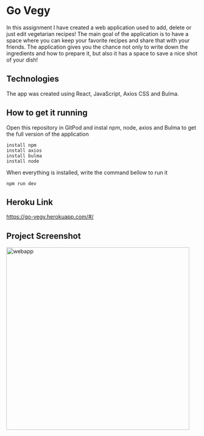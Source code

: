 # Go Vegy

In this assignment I have created a web application used to add, delete or just edit vegetarian recipes! 
The main goal of the application is to have a space where you can keep your favorite recipes and share that with your friends.
The application gives you the chance not only to write down the ingredients and how to prepare it, but also it has a space to save a nice 
shot of your dish! 

## Technologies

The app was created using React, JavaScript, Axios CSS and Bulma. 

## How to get it running

Open this repository in GitPod and instal npm, node, axios and Bulma to get the full version of the application
```
install npm
install axios
install bulma
install node
```
When everything is installed, write the command bellow to run it
```
npm run dev
```
## Heroku Link
https://go-vegy.herokuapp.com/#/

## Project Screenshot

<img width="480" alt="webapp" src="https://user-images.githubusercontent.com/56304406/82657244-f4e6b880-9c1c-11ea-8cba-a33cfcf7d205.png">

